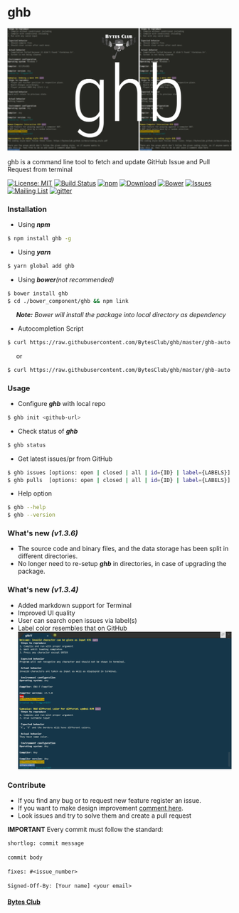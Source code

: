 # ghb

![ghb](Docs/ghb_new.png)

ghb is a command line tool to fetch and update GitHub Issue and Pull Request from terminal

[![License: MIT](https://img.shields.io/badge/License-MIT-yellow.svg)](https://raw.githubusercontent.com/BytesClub/ghb/master/LICENSE)
[![Build Status](https://travis-ci.org/BytesClub/ghb.svg?branch=master)](https://travis-ci.org/BytesClub/ghb)
[![npm](https://img.shields.io/npm/v/npm.svg)](https://www.npmjs.com/package/ghb)
[![Download](https://img.shields.io/npm/dt/ghb.svg)](https://yarnpkg.com/en/package/ghb)
[![Bower](https://img.shields.io/bower/v/ghb.svg)](https://bower.io/search/?q=ghb)
[![Issues](https://img.shields.io/github/issues/BytesClub/ghb.svg)](https://github.com/BytesClub/ghb/issues)
[![Mailing List](https://img.shields.io/badge/Mailing%20List-BytesClub-blue.svg)](mailto:bytes-club@googlegroups.com)
[![gitter](https://badges.gitter.im/gitterHQ/gitterHQ.github.io.svg)](https://gitter.im/Bytes_Club/General)

### Installation

* Using _**npm**_
```bash
$ npm install ghb -g
```

* Using _**yarn**_
```bash
$ yarn global add ghb
```

* Using _**bower**(not recommended)_
```bash
$ bower install ghb
$ cd ./bower_component/ghb && npm link
```
&nbsp;&nbsp;&nbsp;&nbsp; _**Note:** Bower will install the package into local directory as dependency_

* Autocompletion Script
```bash
$ curl https://raw.githubusercontent.com/BytesClub/ghb/master/ghb-auto.sh > /etc/bash_completion.d/ghb
```
&nbsp;&nbsp;&nbsp;&nbsp; or
```bash
$ curl https://raw.githubusercontent.com/BytesClub/ghb/master/ghb-auto.sh >> ~/.bashrc && source ~/.bashrc
```

### Usage
* Configure _**ghb**_ with local repo
```bash
$ ghb init <github-url>
```
* Check status of _**ghb**_
```bash
$ ghb status
```
* Get latest issues/pr from GitHub
```bash
$ ghb issues [options: open | closed | all | id={ID} | label={LABELS}]
$ ghb pulls  [options: open | closed | all | id={ID} | label={LABELS}]
```

* Help option
```bash
$ ghb --help
$ ghb --version
```

### What's new _(v1.3.6)_
* The source code and binary files, and the data storage has been split in different directories.
* No longer need to re-setup _**ghb**_ in directories, in case of upgrading the package.

### What's new _(v1.3.4)_
* Added markdown support for Terminal
* Improved UI quality
* User can search open issues via label(s)
* Label color resembles that on GitHub
![screen](Docs/Screenshotv1.3.png)

### Contribute
* If you find any bug or to request new feature register an issue.
* If you want to make design improvement [comment here](https://github.com/BytesClub/ghb/issues/10).
* Look issues and try to solve them and create a pull request

**IMPORTANT** Every commit must follow the standard:
```
shortlog: commit message

commit body

fixes: #<issue_number>

Signed-Off-By: [Your name] <your email>
```

#### [Bytes Club](https://bytesclub.github.io)
